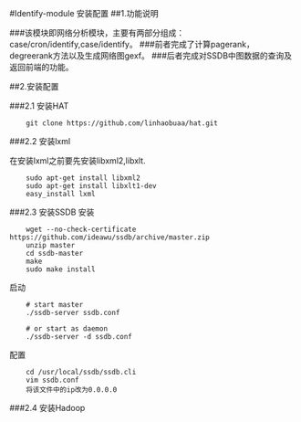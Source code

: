 #Identify-module 安装配置
##1.功能说明

###该模块即网络分析模块，主要有两部分组成：case/cron/identify,case/identify。
###前者完成了计算pagerank，degreerank方法以及生成网络图gexf。
###后者完成对SSDB中图数据的查询及返回前端的功能。

##2.安装配置

###2.1 安装HAT

```
    git clone https://github.com/linhaobuaa/hat.git
```

###2.2 安装lxml

在安装lxml之前要先安装libxml2,libxlt.

```
    sudo apt-get install libxml2
    sudo apt-get install libxlt1-dev
    easy_install lxml
```

###2.3 安装SSDB
安装
```
    wget --no-check-certificate https://github.com/ideawu/ssdb/archive/master.zip
    unzip master
    cd ssdb-master
    make
    sudo make install

```
启动
```
    # start master
    ./ssdb-server ssdb.conf

    # or start as daemon
    ./ssdb-server -d ssdb.conf
```
配置
```
    cd /usr/local/ssdb/ssdb.cli
    vim ssdb.conf
    将该文件中的ip改为0.0.0.0
```
###2.4 安装Hadoop
